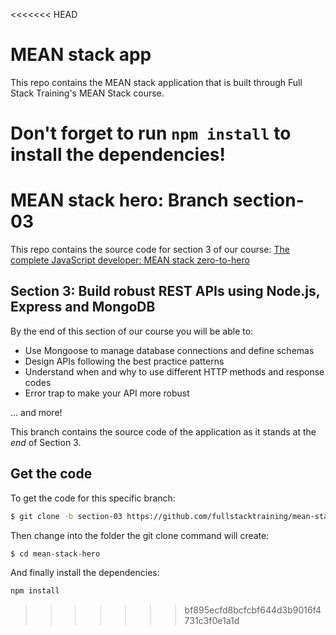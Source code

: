 <<<<<<< HEAD
# MEAN stack app

This repo contains the MEAN stack application that is built through  Full Stack Training's MEAN Stack course.

Don't forget to run `npm install` to install the dependencies!
=======
# MEAN stack hero: Branch section-03

This repo contains the source code for section 3 of our course: [
The complete JavaScript developer: MEAN stack zero-to-hero](http://www.fullstacktraining.com/courses/learn-the-mean-stack)

## Section 3: Build robust REST APIs using Node.js, Express and MongoDB

By the end of this section of our course you will be able to:

* Use Mongoose to manage database connections and define schemas
* Design APIs following the best practice patterns
* Understand when and why to use different HTTP methods and response codes
* Error trap to make your API more robust

... and more!

This branch contains the source code of the application as it stands at the *end* of Section 3.

## Get the code

To get the code for this specific branch:

```bash
$ git clone -b section-03 https://github.com/fullstacktraining/mean-stack-hero.git
```

Then change into the folder the git clone command will create:

```bash
$ cd mean-stack-hero
```

And finally install the dependencies:

```bash
npm install
```
>>>>>>> bf895ecfd8bcfcbf644d3b9016f4731c3f0e1a1d
